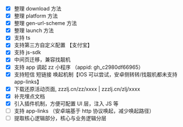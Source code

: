 - [x] 整理 download 方法
- [x] 整理 platform 方法
- [x] 整理 gen-url-scheme 方法
- [x] 整理 launch 方法
- [x] 支持 ts
- [x] 支持第三方自定义配置 【支付宝】
- [x] 支持 js-sdk
- [x] 中间页迁移，兼容找靓机
- [x] 支持 app 调起 zz 小程序 （appid: gh_c2980df66965）
- [x] 支持短信 短链接 唤起机制【IOS 可以尝试，安卓侧转转/找靓机都未支持 app-links】
- [x] 下载还原活动页面, zzzlj.cn/zz/xxxx | zzzlj.cn/zlj/xxxx
- [x] 补充埋点文档
- [x] 引入插件机制，方便可配置 UI 层，注入 JS 等
- [ ] 支持 app-links （安卓端基于 http 协议唤起，减少唤起路径）
- [ ] 提取核心逻辑部分，核心与业务逻辑分层
